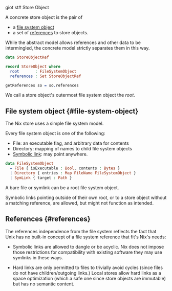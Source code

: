 giot st# Store Object

A concrete store object is the pair of

  - a [file system object](#file-system-object)
  - a set of [references](#references) to store objects.

While the abstract model allows references and other data to be intermingled, the concrete model strictly separates them in this way.

```idris
data StoreObjectRef

record StoreObject where
  root       : FileSystemObject
  references : Set StoreObjectRef

getReferences so = so.references
```

We call a store object's outermost file system object the *root*.

## File system object {#file-system-object}

The Nix store uses a simple file system model.

Every file system object is one of the following:
 - File: an executable flag, and arbitrary data for contents
 - Directory: mapping of names to child file system objects
 - [Symbolic link](https://en.m.wikipedia.org/wiki/Symbolic_link): may point anywhere.

```idris
data FileSystemObject
  = File { isExecutable : Bool, contents : Bytes }
  | Directory { entries : Map FileName FileSystemObject }
  | SymLink { target : Path }
```

A bare file or symlink can be a root file system object.

Symbolic links pointing outside of their own root, or to a store object without a matching reference, are allowed, but might not function as intended.

## References {#references}

The references independence from the file system reflects the fact that Unix has no built-in concept of a file system reference that fit's Nix's needs:

- Symbolic links are allowed to dangle or be acyclic.
  Nix does not impose those restrictions for compatibility with existing software they may use symlinks in these ways.

- Hard links are only permitted to files to trivially avoid cycles (since files do not have children/outgoing links.)
  Local stores allow hard links as a space optimization (which a safe one since store objects are immutable) but has no semantic content.
